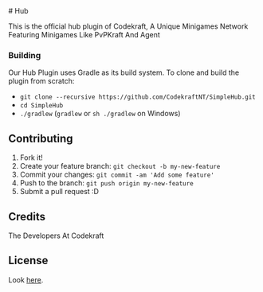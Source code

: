 <content>
# Hub

This is the official hub plugin of Codekraft, A Unique Minigames Network Featuring Minigames Like PvPKraft And Agent


### Building

Our Hub Plugin uses Gradle as its build system. To clone and build the plugin from scratch:

- `git clone --recursive https://github.com/CodekraftNT/SimpleHub.git`
- `cd SimpleHub`
- `./gradlew` (`gradlew` or `sh ./gradlew` on Windows)

## Contributing

1. Fork it!
2. Create your feature branch: `git checkout -b my-new-feature`
3. Commit your changes: `git commit -am 'Add some feature'`
4. Push to the branch: `git push origin my-new-feature`
5. Submit a pull request :D

## Credits

The Developers At Codekraft

## License

Look [here](doc/LICENSE_FULL).

</content>

